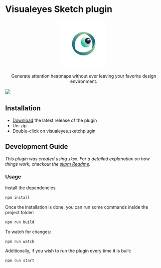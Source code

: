 # Visualeyes Sketch plugin

<div align="center">
  <img width="150px" src="./assets/logo.png"/>
</div>
<br/>
<div align="center">
  Generate attention heatmaps without ever leaving your favorite design environment.
</div>
<br/>
<img src="./assets/demo.gif"/>

## Installation
- [Download](../../releases/latest/download/visualeyes.sketchplugin.zip) the latest release of the plugin
- Un-zip
- Double-click on visualeyes.sketchplugin

## Development Guide

_This plugin was created using `skpm`. For a detailed explanation on how things work, checkout the [skpm Readme](https://github.com/skpm/skpm/blob/master/README.md)._

### Usage

Install the dependencies

```bash
npm install
```

Once the installation is done, you can run some commands inside the project folder:

```bash
npm run build
```

To watch for changes:

```bash
npm run watch
```

Additionally, if you wish to run the plugin every time it is built:

```bash
npm run start
```
